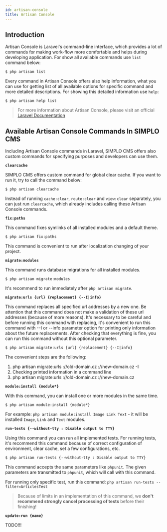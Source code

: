 ```yaml
---
id: artisan-console
title: Artisan Console
---
```


## Introduction

Artisan Console is Laravel's command-line interface, which provides a lot of commands for making work-flow more comfortable and helps
during developing application. For show all available commands use `list` command below:
```text 
$ php artisan list
```

Every command in Artisan Console offers also help information, what you can use for getting list of all available options for
specific command and more detailed descriptions. For showing this detailed information use `help`:
```text
$ php artisan help list
```

> For more information about Artisan Console, please visit an official [Laravel Documentation](https://laravel.com/docs/5.8/artisan)

## Available Artisan Console Commands In SIMPLO CMS

Including Artisan Console commands in Laravel, SIMPLO CMS offers also custom commands for specifying purposes and developers can use
them. 

**`clearcache`**

SIMPLO CMS offers custom command for global clear cache. If you want to run it, try to call the command below:

```text
$ php artisan clearcache
```
 
Instead of running `cache:clear`, `route:clear` and `view:clear` separately, you can just run `clearcache`, which already includes calling these
Artisan Console commands. 

**`fix:paths`**

This command fixes symlinks of all installed modules and a default theme.

```text
$ php artisan fix:paths
```

This command is convenient to run after localization changing of your project. 

**`migrate:modules`**

This command runs database migrations for all installed modules.

```text
$ php artisan migrate:modules
```

It's recommend to run immediately after `php artisan migrate`.

**`migrate:urls {url} {replacement} {--I|info}`**

This command replaces all specified url addresses by a new one. Be attention that this command does not make a validation of
these url addresses (because of more reasons). It's necessary to be careful and before running this command with replacing,
it's convenient to run this command with --I or --info parameter option for printing only information about the future replacements.
After checking that everything is fine, you can run this command without this optional parameter.

```text
$ php artisan migrate:urls {url} {replacement} {--I|info}
```

The convenient steps are the following:

1. php artisan migrate:urls ://old-domain.cz ://new-domain.cz -I
2. Checking printed information in a command line
3. php artisan migrate:urls ://old-domain.cz ://new-domain.cz

**`module:install {module*}`**

With this command, you can install one or more modules in the same time.

```text
$ php artisan module:install {module*}
```

For example: `php artisan module:install Image Link Text` - it will be installed `Image`, `Link` and `Text` modules.

**`run-tests {--without-tty : Disable output to TTY}`**

Using this command you can run all implemented tests. For running tests, it's recommend this command because of correct
configuration of environment, clear cache, set a few configurations, etc. 

```text
$ php artisan run-tests {--without-tty : Disable output to TTY}
```

This command accepts the same parameters like `phpunit`. The given parameters are transmitted to `phpunit`, which will
call with this command.

For running only specific test, run this command: `php artisan run-tests --filter=ArticlesTest`

> Because of limits in an implementation of this command, we **don't recommend strongly cancel processing of tests** before their finishing!

**`update:run {name}`**

TODO!!!
